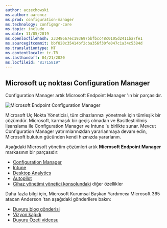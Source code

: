 ```yaml
---
author: aczechowski
ms.author: aaroncz
ms.prod: configuration-manager
ms.technology: configmgr-core
ms.topic: include
ms.date: 11/05/2019
ms.openlocfilehash: 23348667ec193697bbfbcc48c0105d2411ba7fe1
ms.sourcegitcommit: bbf820c35414bf2cba356f30fe047c1a34c5384d
ms.translationtype: MT
ms.contentlocale: tr-TR
ms.lasthandoff: 04/21/2020
ms.locfileid: "81715819"
---
```

## <a name="microsoft-endpoint-configuration-manager"></a><a name="bkmk_mem"></a>Microsoft uç noktası Configuration Manager

<!--4960084-->

Configuration Manager artık Microsoft Endpoint Manager 'ın bir parçasıdır.

![Microsoft Endpoint Configuration Manager](../../media/4960084-endpoint-manager-logo.png)

Microsoft Uç Nokta Yöneticisi, tüm cihazlarınızı yönetmek için tümleşik bir çözümdür. Microsoft, karmaşık bir geçiş olmadan ve Basitleştirilmiş lisanslama ile Configuration Manager ve Intune 'u birlikte sunar. Mevcut Configuration Manager yatırımlarınızdan yararlanmaya devam edin, Microsoft bulutun gücünden kendi hızınızda yararlanın.

Aşağıdaki Microsoft yönetim çözümleri artık **Microsoft Endpoint Manager** markasının bir parçasıdır:

- [Configuration Manager](https://docs.microsoft.com/configmgr)
- [Intune](https://docs.microsoft.com/intune)
- [Desktop Analytics](../../../../../desktop-analytics/overview.md)
- [Autopilot](https://docs.microsoft.com/intune/enrollment/enrollment-autopilot)
- [Cihaz yönetimi yönetici konsolundaki](https://go.microsoft.com/fwlink/?linkid=2109094) diğer özellikler

Daha fazla bilgi için, Microsoft Kurumsal Başkan Yardımcısı Microsoft 365 atacan Anderson 'tan aşağıdaki gönderilere bakın:

- [Duyuru blog gönderisi](https://aka.ms/cmannounce)
- [Vizyon kağıdı](https://aka.ms/MEMVisionPaper)
- [Duyuru Özeti videosu](https://youtu.be/GS7oNPInFuw)
